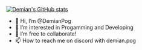 [![Demian's GitHub stats](https://github-readme-stats.vercel.app/api?username=demianpog)](https://github.com/anuraghazra/github-readme-stats)

- 👋 Hi, I’m @DemianPog
- 👀 I’m interested in Progamming and Developing
- 💞️ I’m free to collaborate!
- 📫 How to reach me on discord with demian.pog

<!---
DemianCodr/DemianCodr is a ✨ special ✨ repository because its `README.md` (this file) appears on your GitHub profile.
You can click the Preview link to take a look at your changes.
--->
